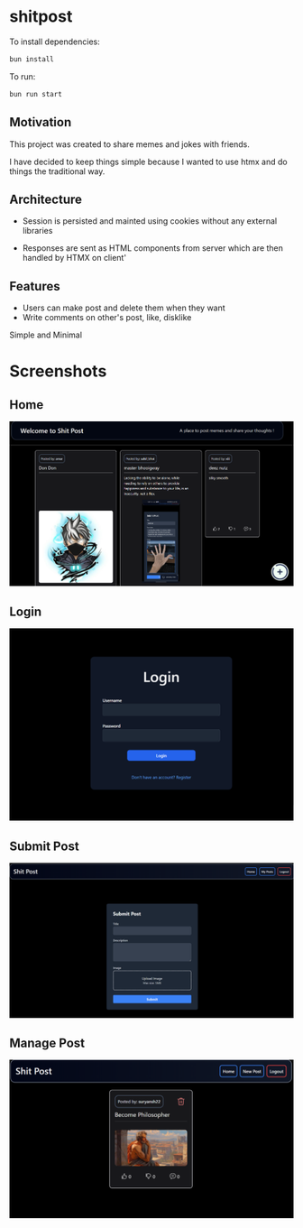 # shitpost

To install dependencies:

```bash
bun install
```

To run:

```bash
bun run start
```

## Motivation

This project was created to share memes and jokes with friends.

I have decided to keep things simple because I wanted to use htmx and do things the traditional way.

## Architecture 

- Session is persisted and mainted using cookies without any external libraries
  
- Responses are sent as HTML components from server which are then handled by HTMX on client'

## Features
  - Users can make post and delete them when they want
  - Write comments on other's post, like, disklike

Simple and Minimal 

# Screenshots

## Home 

![Home](https://github.com/Suryansh2002/shitpost/blob/main/src/public/screenshots/posts.png?raw=true)

## Login

![Login](https://github.com/Suryansh2002/shitpost/blob/main/src/public/screenshots/login.png?raw=true)

## Submit Post

![Submit Post](https://github.com/Suryansh2002/shitpost/blob/main/src/public/screenshots/submit.png?raw=true)


## Manage Post

![Manage Post](https://github.com/Suryansh2002/shitpost/blob/main/src/public/screenshots/manage-posts.png?raw=true)